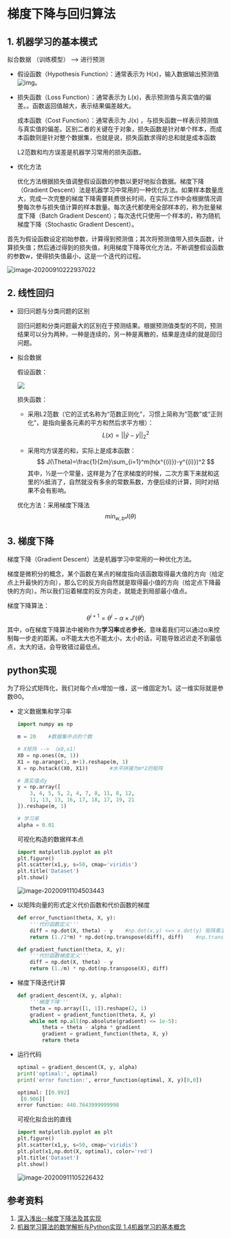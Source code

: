 # 梯度下降与回归算法

## 1. 机器学习的基本模式

拟合数据 （训练模型） --> 进行预测

- 假设函数（Hypothesis Function）：通常表示为 H(x)，输入数据输出预测值![img](file:///C:/Users/hp/AppData/Local/Temp/msohtmlclip1/01/clip_image002.png)。

- 损失函数（Loss Function）：通常表示为 L(x)，表示预测值与真实值的偏差。。函数返回值越大，表示结果偏差越大。

  成本函数（Cost Function）：通常表示为 J(x) ，与损失函数一样表示预测值与真实值的偏差。区别二者的关键在于对象，损失函数是针对单个样本，而成本函数则是针对整个数据集，也就是说，损失函数求得的总和就是成本函数
  
  L2范数和均方误差是机器学习常用的损失函数。
  
- 优化方法

  优化方法根据损失值调整假设函数的参数以更好地拟合数据。梯度下降（Gradient Descent）法是机器学习中常用的一种优化方法。如果样本数量庞大，完成一次完整的梯度下降需要耗费很长时间，在实际工作中会根据情况调整每次参与损失值计算的样本数量。每次迭代都使用全部样本的，称为批量梯度下降（Batch Gradient Descent）；每次迭代只使用一个样本的，称为随机梯度下降（Stochastic Gradient Descent）。

首先为假设函数设定初始参数，计算得到预测值；其次将预测值带入损失函数，计算损失值；然后通过得到的损失值，利用梯度下降等优化方法，不断调整假设函数的参数w，使得损失值最小，这是一个迭代的过程。

![image-20200910222937022](C:\Users\hp\AppData\Roaming\Typora\typora-user-images\image-20200910222937022.png)

  


## 2. 线性回归

- 回归问题与分类问题的区别

  回归问题和分类问题最大的区别在于预测结果。根据预测值类型的不同，预测结果可以分为两种，一种是连续的，另一种是离散的，结果是连续的就是回归问题。

- 拟合数据

  假设函数：

  ![](http://latex.codecogs.com/svg.latex?\h(x)=theta_1^Tx+theta_0)
  
  损失函数：

  - 采用L2范数（它的正式名称为“范数正则化”，习惯上简称为“范数”或“正则化”，是指向量各元素的平方和然后求平方根）：
    $$
    L(x)=||\hat{y}-y||_2^2
    $$

  - 采用均方误差的和，实际上是成本函数：
    $$
    J(\Theta)=\frac{1}{2m}\sum_{i=1}^m(h(x^{(i)})-y^{(i)})^2
    $$
    其中，½是一个常量，这样是为了在求梯度的时候，二次方乘下来就和这里的½抵消了，自然就没有多余的常数系数，方便后续的计算，同时对结果不会有影响。

  优化方法：采用梯度下降法
  $$
  min_{w,b}J(\theta)
  $$
  

## 3. 梯度下降

梯度下降（Gradient Descent）法是机器学习中常用的一种优化方法。

梯度是微积分的概念，某个函数在某点的梯度指向该函数取得最大值的方向（给定点上升最快的方向），那么它的反方向自然就是取得最小值的方向（给定点下降最快的方向）。所以我们沿着梯度的反方向走，就能走到局部最小值点。

梯度下降算法：
$$
\theta^{i+1}=\theta^i-\alpha\times J{'}(\theta^i)
$$
其中，α在梯度下降算法中被称作为**学习率**或者**步长**，意味着我们可以通过α来控制每一步走的距离。α不能太大也不能太小，太小的话，可能导致迟迟走不到最低点，太大的话，会导致错过最低点。

## python实现

为了将公式矩阵化，我们对每个点x增加一维，这一维固定为1。这一维实际就是参数Θ0。

- 定义数据集和学习率

  ```python
  import numpy as np
  
  m = 20	#数据集中点的个数
  
  # X矩阵 --> （x0,x1）
  X0 = np.ones((m, 1))
  X1 = np.arange(1, m+1).reshape(m, 1)
  X = np.hstack((X0, X1))		#水平拼接为m*2的矩阵
  
  # 真实值点y
  y = np.array([
      3, 4, 5, 5, 2, 4, 7, 8, 11, 8, 12,
      11, 13, 13, 16, 17, 18, 17, 19, 21
  ]).reshape(m, 1)
  
  # 学习率
  alpha = 0.01
  ```

  可视化构造的数据样本点

  ```python
  import matplotlib.pyplot as plt
  plt.figure()
  plt.scatter(x1,y, s=50, cmap='viridis')
  plt.title('Dataset')
  plt.show()
  ```

  ![image-20200911104503443](C:\Users\hp\AppData\Roaming\Typora\typora-user-images\image-20200911104503443.png)

- 以矩阵向量的形式定义代价函数和代价函数的梯度

  ```python
  def error_function(theta, X, y):
      '''代价函数定义'''
      diff = np.dot(X, theta) - y    #np.dot(x,y) <=> x.dot(y) 矩阵乘法
      return (1./2*m) * np.dot(np.transpose(diff), diff)    #np.transpose()矩阵转置
  
  def gradient_function(theta, X, y):
      '''代价函数梯度定义'''
      diff = np.dot(X, theta) - y
      return (1./m) * np.dot(np.transpose(X), diff)
  ```

- 梯度下降迭代计算

  ```python
  def gradient_descent(X, y, alpha):
      '''梯度下降'''
      theta = np.array([1, 1]).reshape(2, 1)
      gradient = gradient_function(theta, X, y)
      while not np.all(np.absolute(gradient) <= 1e-5):
          theta = theta - alpha * gradient
          gradient = gradient_function(theta, X, y)
          return theta
  ```

- 运行代码

  ```python
  optimal = gradient_descent(X, y, alpha)
  print('optimal:', optimal)
  print('error function:', error_function(optimal, X, y)[0,0])
  ```

  ```python
  optimal: [[0.992]
   [0.906]]
  error function: 440.7643999999998
  ```

  可视化拟合出的直线

  ```python
  import matplotlib.pyplot as plt
  plt.figure()
  plt.scatter(x1,y, s=50, cmap='viridis')
  plt.plot(x1,np.dot(X, optimal), color='red')
  plt.title('Dataset')
  plt.show()
  ```

  ![image-20200911105226432](C:\Users\hp\AppData\Roaming\Typora\typora-user-images\image-20200911105226432.png)

## 参考资料

1. [深入浅出--梯度下降法及其实现](https://www.jianshu.com/p/c7e642877b0e)
2. [机器学习算法的数学解析与Python实现 1.4机器学习的基本概念](https://weread.qq.com/web/reader/2c632ef071a486a92c60226kc9f326d018c9f0f895fb5e4)

